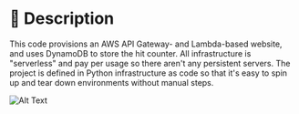 # 📝 Description

This code provisions an AWS API Gateway- and Lambda-based website, and uses DynamoDB to store the hit counter. All infrastructure is "serverless" and pay per usage so there aren't any persistent servers. The project is defined in Python infrastructure as code so that it's easy to spin up and tear down environments without manual steps.


![Alt Text](https://media.giphy.com/media/fU1RUGt90DG8xG8EAR/giphy.gif)